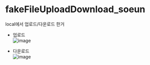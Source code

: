 # fakeFileUploadDownload_soeun
local에서 업로드/다운로드 한거

- 업로드  
![image](https://user-images.githubusercontent.com/63652571/178635536-cae46560-2beb-4a76-8625-3593e1dda9ac.png)  

- 다운로드   
![image](https://user-images.githubusercontent.com/63652571/178635736-a438f7ef-acd8-410b-ad2c-0e6fba221f03.png)

